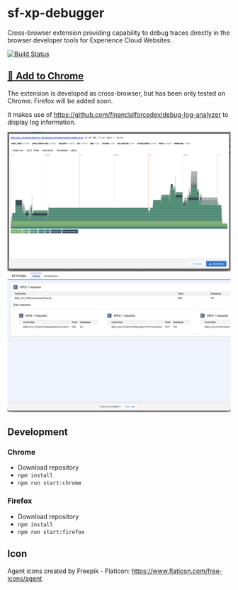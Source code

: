 # sf-xp-debugger

Cross-browser extension providing capability to debug traces directly in the browser developer tools for Experience Cloud Websites.

[![Build Status](https://app.travis-ci.com/swisscat/sf-xp-debugger.svg?branch=master)](https://app.travis-ci.com/swisscat/sf-xp-debugger)

## [:pushpin: Add to Chrome](https://chrome.google.com/webstore/detail/salesforce-experience-clo/gbhgnplfajpgpdiflbpfllfolnamcnac)

The extension is developed as cross-browser, but has been only tested on Chrome. Firefox will be added soon.

It makes use of https://github.com/financialforcedev/debug-log-analyzer to display log information.

![Request Example](assets/request-example.png "Request Example")
![Request Example](assets/stack-example.png "Stack Example")

## Development

### Chrome
 * Download repository
 * `npm install`
 * `npm run start:chrome`

### Firefox
 * Download repository
 * `npm install`
 * `npm run start:firefox`

## Icon

Agent icons created by Freepik - Flaticon: https://www.flaticon.com/free-icons/agent